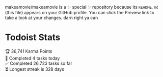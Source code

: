 makeamovie/makeamovie is a ✨ special ✨ repository because its `README.md` (this file) appears on your GitHub profile.
You can click the Preview link to take a look at your changes. darn right ya can

# Todoist Stats

<!-- TODO-IST:START -->
🏆  36,741 Karma Points           
🌸  Completed 4 tasks today           
✅  Completed 26,723 tasks so far           
⏳  Longest streak is 328 days
<!-- TODO-IST:END -->